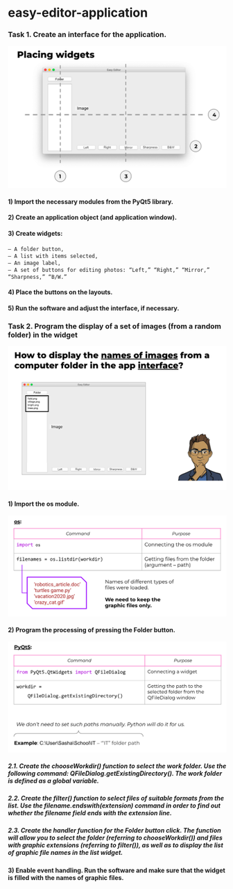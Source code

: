 # easy-editor-application

### Task 1. Create an interface for the application.

<img src="interface-guideline.png" width="700"/>

#### 1) Import the necessary modules from the PyQt5 library.
#### 2) Create an application object (and application window).
#### 3) Create widgets: 
    — A folder button,
    — A list with items selected, 
    — An image label,
    — A set of buttons for editing photos: “Left,” “Right,” “Mirror,” “Sharpness,” “B/W.”
#### 4) Place the buttons on the layouts.
#### 5) Run the software and adjust the interface, if necessary.

### Task 2. Program the display of a set of images (from a random folder) in the widget

<img src="how-to-display-image-from-os-folder.png" width="700"/>

#### 1) Import the os module.

<img src="os-module.jpg" width="700"/>

#### 2) Program the processing of pressing the Folder button.

<img src="select-from-os-folder.png" width="700"/>

##### 2.1. Create the chooseWorkdir() function to select the work folder. Use the following command: QFileDialog.getExistingDirectory(). The work folder is defined as a global variable.

##### 2.2. Create the filter() function to select files of suitable formats from the list. Use the filename.endswith(extension) command in order to find out whether the filename field ends with the extension line.

##### 2.3. Create the handler function for the Folder button click. The function will allow you to select the folder (referring to chooseWorkdir()) and files with graphic extensions (referring to filter()), as well as to display the list of graphic file names in the list widget.

#### 3) Enable event handling. Run the software and make sure that the widget is filled with the names of graphic files.